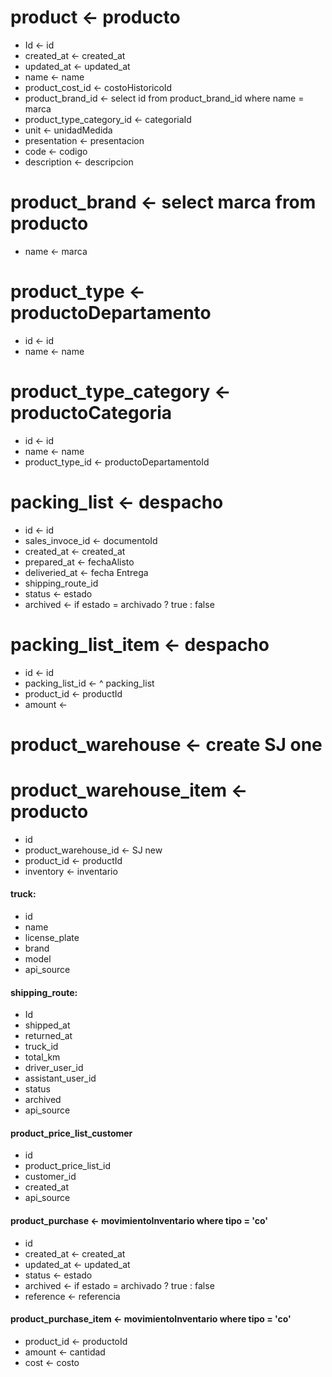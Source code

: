 # product <- producto

- Id <- id
- created_at <- created_at
- updated_at <- updated_at
- name <- name 
- product_cost_id <- costoHistoricoId
- product_brand_id <- select id from product_brand_id where name = marca
- product_type_category_id <- categoriaId 
- unit <- unidadMedida
- presentation <- presentacion
- code <- codigo
- description <- descripcion

# product_brand <- select marca from producto

- name <- marca

# product_type <- productoDepartamento

- id <- id
- name <- name

# product_type_category <- productoCategoria

- id <- id 
- name <- name 
- product_type_id <- productoDepartamentoId

# packing_list <- despacho

- id <- id
- sales_invoce_id <- documentoId
- created_at <- created_at
- prepared_at <- fechaAlisto
- deliveried_at <- fecha Entrega
- shipping_route_id 
- status <- estado 
- archived <- if estado = archivado ? true : false

# packing_list_item <- despacho 

- id <- id
- packing_list_id <- ^ packing_list
- product_id <- productId
- amount <- 

# product_warehouse <- create SJ one

# product_warehouse_item <- producto

- id 
- product_warehouse_id <- SJ new
- product_id <- productId
- inventory <- inventario


#### truck:

- id
- name
- license_plate
- brand
- model
- api_source

#### shipping_route:

- Id
- shipped_at
- returned_at
- truck_id
- total_km
- driver_user_id
- assistant_user_id
- status
- archived
- api_source

#### product_price_list_customer

- id
- product_price_list_id
- customer_id
- created_at
- api_source

#### product_purchase <- movimientoInventario where tipo = 'co'
- id  
- created_at <- created_at
- updated_at <- updated_at
- status <- estado
- archived <- if estado = archivado ? true : false
- reference <- referencia

#### product_purchase_item <- movimientoInventario where tipo = 'co'

- product_id <- productoId
- amount <- cantidad
- cost <-  costo